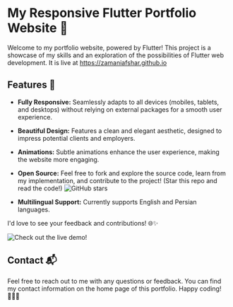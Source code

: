 # My Responsive Flutter Portfolio Website 🚀

Welcome to my portfolio website, powered by Flutter! This project is a showcase of my skills and an exploration of the possibilities of Flutter web development.
It is live at https://zamaniafshar.github.io

## Features 🌟

- **Fully Responsive:** Seamlessly adapts to all devices (mobiles, tablets, and desktops) without relying on external packages for a smooth user experience.
  
- **Beautiful Design:** Features a clean and elegant aesthetic, designed to impress potential clients and employers.

- **Animations:** Subtle animations enhance the user experience, making the website more engaging.

- **Open Source:** Feel free to fork and explore the source code, learn from my implementation, and contribute to the project! (Star this repo and read the code!)
  ![GitHub stars](https://img.shields.io/github/stars/zamaniafshar/zamaniafshar.github.io?style=social)

- **Multilingual Support:** Currently supports English and Persian languages.

I'd love to see your feedback and contributions! 🌐✨

![Check out the live demo!](https://github.com/zamaniafshar/zamaniafshar.github.io/assets/88077166/3a97c84b-0609-4634-9f10-c06210fca2f6)

## Contact 📬

Feel free to reach out to me with any questions or feedback. You can find my contact information on the home page of this portfolio. Happy coding! 👩‍💻🚀
